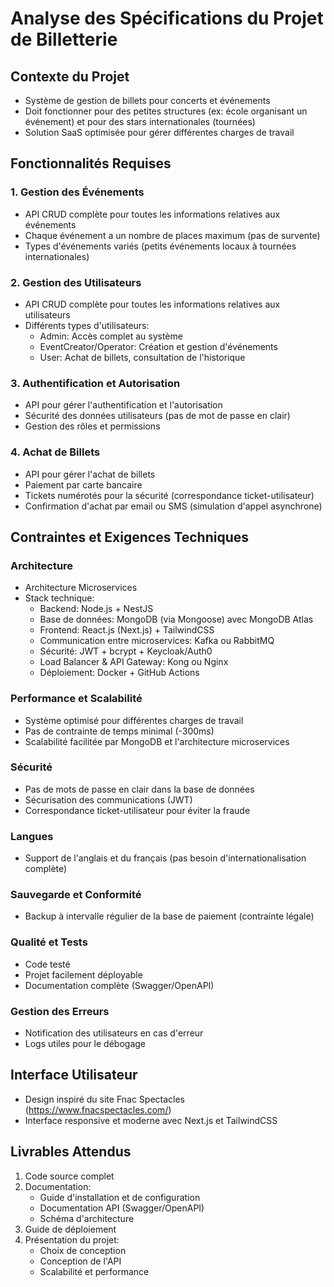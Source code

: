 # Analyse des Spécifications du Projet de Billetterie

## Contexte du Projet
- Système de gestion de billets pour concerts et événements
- Doit fonctionner pour des petites structures (ex: école organisant un événement) et pour des stars internationales (tournées)
- Solution SaaS optimisée pour gérer différentes charges de travail

## Fonctionnalités Requises

### 1. Gestion des Événements
- API CRUD complète pour toutes les informations relatives aux événements
- Chaque événement a un nombre de places maximum (pas de survente)
- Types d'événements variés (petits événements locaux à tournées internationales)

### 2. Gestion des Utilisateurs
- API CRUD complète pour toutes les informations relatives aux utilisateurs
- Différents types d'utilisateurs:
  - Admin: Accès complet au système
  - EventCreator/Operator: Création et gestion d'événements
  - User: Achat de billets, consultation de l'historique

### 3. Authentification et Autorisation
- API pour gérer l'authentification et l'autorisation
- Sécurité des données utilisateurs (pas de mot de passe en clair)
- Gestion des rôles et permissions

### 4. Achat de Billets
- API pour gérer l'achat de billets
- Paiement par carte bancaire
- Tickets numérotés pour la sécurité (correspondance ticket-utilisateur)
- Confirmation d'achat par email ou SMS (simulation d'appel asynchrone)

## Contraintes et Exigences Techniques

### Architecture
- Architecture Microservices
- Stack technique:
  - Backend: Node.js + NestJS
  - Base de données: MongoDB (via Mongoose) avec MongoDB Atlas
  - Frontend: React.js (Next.js) + TailwindCSS
  - Communication entre microservices: Kafka ou RabbitMQ
  - Sécurité: JWT + bcrypt + Keycloak/Auth0
  - Load Balancer & API Gateway: Kong ou Nginx
  - Déploiement: Docker + GitHub Actions

### Performance et Scalabilité
- Système optimisé pour différentes charges de travail
- Pas de contrainte de temps minimal (-300ms)
- Scalabilité facilitée par MongoDB et l'architecture microservices

### Sécurité
- Pas de mots de passe en clair dans la base de données
- Sécurisation des communications (JWT)
- Correspondance ticket-utilisateur pour éviter la fraude

### Langues
- Support de l'anglais et du français (pas besoin d'internationalisation complète)

### Sauvegarde et Conformité
- Backup à intervalle régulier de la base de paiement (contrainte légale)

### Qualité et Tests
- Code testé
- Projet facilement déployable
- Documentation complète (Swagger/OpenAPI)

### Gestion des Erreurs
- Notification des utilisateurs en cas d'erreur
- Logs utiles pour le débogage

## Interface Utilisateur
- Design inspiré du site Fnac Spectacles (https://www.fnacspectacles.com/)
- Interface responsive et moderne avec Next.js et TailwindCSS

## Livrables Attendus
1. Code source complet
2. Documentation:
   - Guide d'installation et de configuration
   - Documentation API (Swagger/OpenAPI)
   - Schéma d'architecture
3. Guide de déploiement
4. Présentation du projet:
   - Choix de conception
   - Conception de l'API
   - Scalabilité et performance
